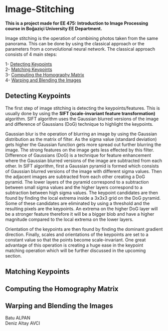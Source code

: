 # Image-Stitching

**This is a project made for EE 475: Introduction to Image Processing course in Boğaziçi University EE Department.** 

Image stitching is the operation of combining photos taken from the same panorama. This can be done by using the classical approach or the parameters from a convolutional neural network. The  classical approach consists of 4 main steps:

1- [Detecting Keypoints](#detecting-keypoints) <br />
2- [Matching Keypoints](#matching-keypoints) <br />
3- [Computing the Homography Matrix](#computing-the-homography-matrix) <br />
4- [Warping and Blending the Images](#warping-and-blending-the-images) <br />

## Detecting Keypoints

  The first step of image stitching is detecting the keypoints/features. This is usually done by using the **SIFT (scale-invariant feature transformation)** algorithm. SIFT algorithm uses the Gaussian blurred versions of the image and difference of Gaussians (DoG) technique to highlight the keypoints. 
  
  Gaussian blur is the operation of blurring an image by using the Gaussian distribution as the matrix of filter. As the sigma value (standard deviation) gets higher the Gaussian function gets more spread out further blurring the image. The strong features on the image gets less effected by this filter. Difference of Gaussians (DoG) is a technique for feature enhancement where the Gaussian blurred versions of the image are subtracted from each other. In SIFT algorithm, first a Gaussian pyramid is formed which consists of Gaussian blurred versions of the image with different sigma values. Then the adjacent images are subtracted from each other creating a DoG pyramid. The lower layers of the pyramid correspond to a subtraction between small sigma values and the higher layers correspond to a subtraction between high sigma values. The keypoint candidates are then found by finding the local extrema inside a 3x3x3 grid on the DoG pyramid. Some of these candidates are eliminated by using a threshold and the resulting pixels are the keypoints. An extrema on the higher DoG layer will be a stronger feature therefore it will be a bigger blob and have a higher magnitude compared to the local extrema on the lower layers.   
  
  Orientation of the keypoints are then found by finding the dominant gradient direction. Finally, scales and orientations of the keypoints are set to a constant value so that the points become scale-invariant. One great advantage of this operation is creating a huge ease in the keypoint matching operation which will be further discussed in the upcoming section. 


## Matching Keypoints

## Computing the Homography Matrix

## Warping and Blending the Images 

Batu ALPAN <br />
Deniz Altay AVCI
